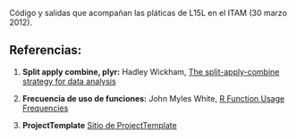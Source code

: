 Código y salidas que acompañan las pláticas de L15L
en el ITAM (30 marzo 2012).

Referencias: 
------------

1. **Split apply combine, plyr:**
Hadley Wickham, [The split-apply-combine strategy for data analysis](http://www.jstatsoft.org/v40/i01)

2. **Frecuencia de uso de funciones:**
John Myles White, [R Function Usage Frequencies](http://www.johnmyleswhite.com/notebook/2009/12/07/r-function-usage-frequencies/)

3. **ProjectTemplate**
[Sitio de ProjectTemplate](http://projecttemplate.net/)